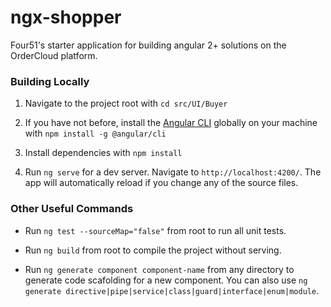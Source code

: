 # ngx-shopper
Four51's starter application for building angular 2+ solutions on the OrderCloud platform.

### Building Locally 

1. Navigate to the project root with `cd src/UI/Buyer`

2. If you have not before, install the [Angular CLI](https://github.com/angular/angular-cli/wiki) globally on your machine with `npm install -g @angular/cli` 

3. Install dependencies with `npm install`

4. Run `ng serve` for a dev server. Navigate to `http://localhost:4200/`. The app will automatically reload if you change any of the source files.

### Other Useful Commands  

*  Run `ng test --sourceMap="false"` from root to run all unit tests.

* Run `ng build` from root to compile the project without serving.

* Run `ng generate component component-name` from any directory to generate code scafolding for a new component. You can also use `ng generate directive|pipe|service|class|guard|interface|enum|module`.



